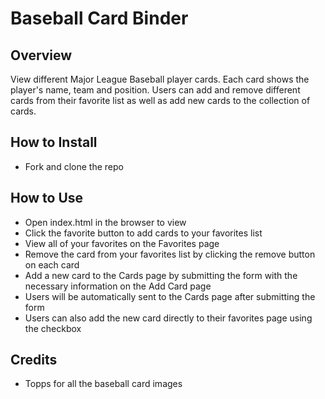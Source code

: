 # Baseball Card Binder

## Overview
View different Major League Baseball player cards. Each card shows the player's name, team and position. Users can add and remove different cards from their favorite list as well as add new cards to the collection of cards.

## How to Install
- Fork and clone the repo

## How to Use
- Open index.html in the browser to view 
- Click the favorite button to add cards to your favorites list
- View all of your favorites on the Favorites page
- Remove the card from your favorites list by clicking the remove button on each card
- Add a new card to the Cards page by submitting the form with the necessary information on the Add Card page
- Users will be automatically sent to the Cards page after submitting the form
- Users can also add the new card directly to their favorites page using the checkbox

## Credits
- Topps for all the baseball card images